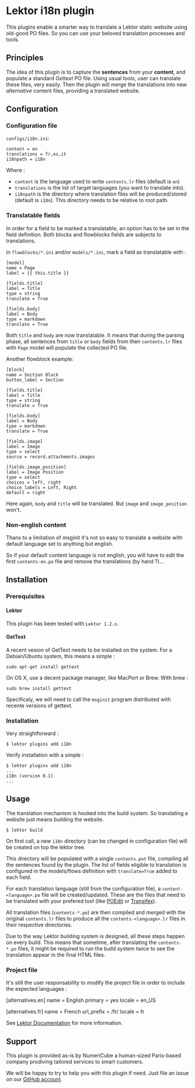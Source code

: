 # Lektor i18n plugin

This plugins enable a smarter way to translate a Lektor static website using old-good PO files. So you can use your beloved translation processes and tools.

## Principles

The idea of this plugin is to capture the **sentences** from your **content**, and populate a standard *Gettext* PO file. Using usual tools, user can translate these files, very easily. Then the plugin will merge the translations into new _alternative_ content files, providing a translated website.

## Configuration

### Configuration file

`configs/i18n.ini`:
    
    content = en
    translations = fr,es,it
    i18npath = i18n

Where : 

* `content` is the language used to write `contents.lr` files (default is `en`)
* `translations` is the list of target languages (you want to translate into).
* `i18npath` is the directory where translation files will be produced/stored (default is `i18n`). This directory needs to be relative to root path.

### Translatable fields

In order for a field to be marked a translatable, an option has to be set in the field definition. Both blocks and flowblocks fields are subjects to translations.

in `flowblocks/*.ini` and/or `models/*.ini`, mark a field as translatable with :

    [model]
    name = Page
    label = {{ this.title }}

    [fields.title]
    label = Title
    type = string
    translate = True

    [fields.body]
    label = Body
    type = markdown
    translate = True

Both `title` and `body` are now translatable. It means that during the parsing phase, all sentences from `title` or `body` fields from then `contents.lr` files with `Page` model will populate the collected PO file.

Another flowblock example:

    [block]
    name = Section Block
    button_label = Section

    [fields.title]
    label = Title
    type = string
    translate = True

    [fields.body]
    label = Body
    type = markdown
    translate = True

    [fields.image]
    label = Image
    type = select
    source = record.attachments.images

    [fields.image_position]
    label = Image Position
    type = select
    choices = left, right
    choice_labels = Left, Right
    default = right

Here again, `body` and `title` will be translated. But `image` and `image_position` won't.

### Non-english content

Thanx to a limitation of msginit it's not so easy to translate a website with default language set to anything but english. 

So if your default content language is not english, you will have to edit the first `contents-en.po` file and remove the translations (by hand ?)...

## Installation 

### Prerequisites

#### Lektor

This plugin has been tested with `Lektor 1.2.x`.

#### GetText

A recent vesion of GetText needs to be installed on the system. For a Debian/Ubuntu system, this means a simple :

    sudo apt-get install gettext

On OS X, use a decent package manager, like MacPort or Brew. With brew :

    sudo brew install gettext

Specificaly, we will need to call the `msginit` program distributed with recente versions of gettext. 

### Installation 

Very straightforward :

    $ lektor plugins add i18n

Verify installation with a simple :

    $ lektor plugins add i18n
    ...
    i18n (version 0.1)
    ...

## Usage

The translation mechanism is hooked into the build system. So translating a website just means building the website. 

    $ lektor build 

On first call, a new `i18n` directory (can be changed in configuration file) will be created on top the lektor tree.

This directory will be populated with a single `contents.pot` file, compiling all the sentences found by the plugin. The list of fields eligible to translation is configured in the models/flows definition with `translate=True` added to each field.

For each translation language (still from the configuration file), a `content-<language>.po` file will be created/updated. These are the files that need to be translated with your prefered tool (like [POEdit](http://poedit.net) or [Transifex](http://transifex.com)).

All translation files (`contents-*.po`) are then compiled and merged with the original `contents.lr` files to produce all the `contents-<language>.lr` files in their respective directories.

Due to the way Lektor building system is designed, all these steps happen on every build. This means that sometime, after translating the `contents-*.po` files, it might be required to run the build system twice to see the translation appear in the final HTML files.

### Project file

It's still the user responsability to modify the project file in order to include the expected languages :

[alternatives.en]
name = English
primary = yes
locale = en_US

[alternatives.fr]
name = French
url_prefix = /fr/
locale = fr

See [Lektor Documentation](https://www.getlektor.com/docs/content/alts/) for more information.

## Support

This plugin is provided as-is by NumeriCube a human-sized Paris-based company prodiving tailored services to smart customers. 

We will be happy to try to help you with this plugin if need. Just file an issue on our [GitHub account](https://gihub.com/numericube/lektor-i18n-plugin/).

